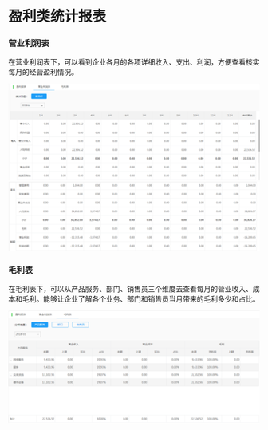 # 盈利类统计报表

### 营业利润表

在营业利润表下，可以看到企业各月的各项详细收入、支出、利润，方便查看核实每月的经营盈利情况。

![](/img/git1.png)![](/img/git2.png)

### 毛利表

在毛利表下，可以从产品服务、部门、销售员三个维度去查看每月的营业收入、成本和毛利。能够让企业了解各个业务、部门和销售员当月带来的毛利多少和占比。

![](/img/git3.png)

